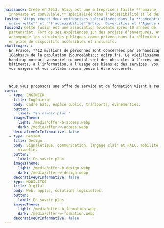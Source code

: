 ```yaml
---
naissance: Créée en 2013, Atipy est une entreprise à taille **humaine, réactive,
  innovante et conviviale,** spécialisée dans l’accessibilité et le design.
fusion: "Atipy réunit deux entreprises spécialisées dans la **conception
  universelle** et **l’accessibilité**&nbsp;: Divercities et l’Agence Adéquat."
fusion2: Cette fusion est une association évidente après 10 années de
  partenariat. Fort de ses expériences sur des projets d’envergures, Atipy
  accompagne les structures publiques comme privées dans la réflexion et la mise
  en place de dispositifs accessibles et inclusifs.
challenges: >-
  En France, **12 millions de personnes sont concernées par le handicap,** soit
  18&nbsp;% de la population (Source&nbsp;: ocirp.fr). Le vieillissement, le
  handicap moteur, sensoriel ou mental sont des obstacles à l’accès aux
  bâtiments, à l’information, à l’usage des biens et des services. Vos clients,
  vos usagers et vos collaborateurs peuvent être concernés.



  Nous vous proposons une offre de service et de formation visant à rendre vos équipements, dispositifs et supports de communication accessibles au plus grand nombre. Nous aimons transmettre et partager notre connaissance de la conception universelle, des enjeux d’accessibilité et d’orientation. Nous prenons soin de créer des solutions qui vous sont propres.
cards:
  - type: ENGINEER
    title: Ingénierie
    body: Cadre bâti, espace public, transports, événementiel.
    button:
      label: "En savoir plus "
    imagesTheme:
      light: /media/offer-b-access.webp
      dark: /media/offer-w-access.webp
    decorativeOrInformative: false
  - type: DESIGN
    title: Design
    body: Signalétique, communication, langage clair et FALC, mobilité, identité
      visuelle.
    button:
      label: En savoir plus
    imagesTheme:
      light: /media/offer-b-design.webp
      dark: /media/offer-w-design.webp
    decorativeOrInformative: false
  - type: MOBILITES
    title: Digital
    body: Web, applis, solutions logicielles.
    button:
      label: En savoir plus
    imagesTheme:
      light: /media/offer-b-formation.webp
      dark: /media/offer-w-formation.webp
    decorativeOrInformative: false
---
```

